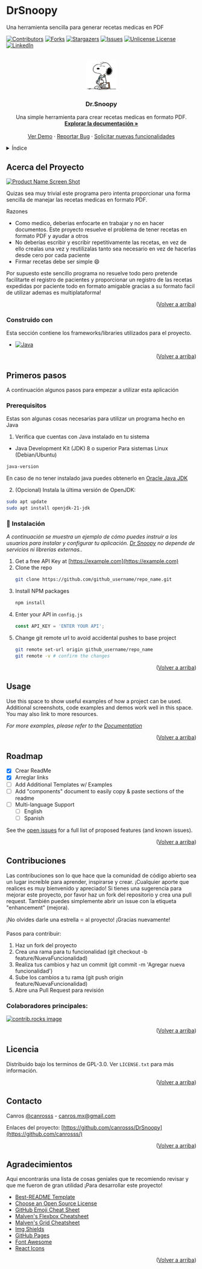 # DrSnoopy
Una herramienta sencilla para generar recetas medicas en PDF

<!-- Improved compatibility of Volver a arriba link: See: https://github.com/canrosss/DrSnoopy/pull/73 -->
<a id="readme-top"></a>
<!--
*** Thanks for checking out the DrSnoopy. If you have a suggestion
*** that would make this better, please fork the repo and create a pull request
*** or simply open an issue with the tag "enhancement".
*** Don't forget to give the project a star!
*** Thanks again! Now go create something AMAZING! :D
-->


<!-- PROJECT SHIELDS -->
<!--
*** I'm using markdown "reference style" links for readability.
*** Reference links are enclosed in brackets [ ] instead of parentheses ( ).
*** See the bottom of this document for the declaration of the reference variables
*** for contributors-url, forks-url, etc. This is an optional, concise syntax you may use.
*** https://www.markdownguide.org/basic-syntax/#reference-style-links
-->
[![Contributors][contributors-shield]][contributors-url]
[![Forks][forks-shield]][forks-url]
[![Stargazers][stars-shield]][stars-url]
[![Issues][issues-shield]][issues-url]
[![Unlicense License][license-shield]][license-url]
[![LinkedIn][linkedin-shield]][linkedin-url]



<!-- PROJECT LOGO -->
<br />
<div align="center">
  <a href="https://github.com/canrosss/DrSnoopy/blob/main/logo/logo4.jpeg">
    <img src="logo/logo41.jpeg" alt="Logo" width="80" height="80">
  </a>

  <h3 align="center">Dr.Snoopy</h3>

  <p align="center">
    Una simple herramienta para crear recetas medicas en formato PDF.
    <br />
    <a href="https://github.com/canrosss/DrSnoopy"><strong>Explorar la documentación »</strong></a>
    <br />
    <br />
    <a href="https://github.com/canrosss/DrSnoopy">Ver Demo</a>
    &middot;
    <a href="https://github.com/canrosss/DrSnoopy/issues/new?labels=bug&template=bug-report---.md">Reportar Bug</a>
    &middot;
    <a href="https://github.com/canrosss/DrSnoopy/issues/new?labels=enhancement&template=feature-request---.md">Solicitar nuevas funcionalidades</a>
  </p>
</div>



<!-- TABLE OF CONTENTS -->
<details>
  <summary>Índice</summary>
  <ol>
    <li>
      <a href="#about-the-project">Acerca del Proyecto</a>
      <ul>
        <li><a href="#built-with">Hecho con</a></li>
      </ul>
    </li>
    <li>
      <a href="#getting-started">Iniciando</a>
      <ul>
        <li><a href="#prerequisites">Pre-requisitos</a></li>
        <li><a href="#installation">Instalación</a></li>
      </ul>
    </li>
    <li><a href="#usage">Modo de uso</a></li>
    <li><a href="#roadmap">Roadmap</a></li>
    <li><a href="#contributing">Contribuciones</a></li>
    <li><a href="#license">Licencia</a></li>
    <li><a href="#contact">Contacto</a></li>
    <li><a href="#acknowledgments">Agradecimientos</a></li>
  </ol>
</details>



<!-- ABOUT THE PROJECT -->
## Acerca del Proyecto

[![Product Name Screen Shot][product-screenshot]](https://example.com)

Quizas sea muy trivial este programa pero intenta proporcionar una forma sencilla de manejar las recetas medicas en formato PDF.

Razones
* Como medico, deberias enfocarte en trabajar y no en hacer documentos. Este proyecto resuelve el problema de tener recetas en formato PDF y ayudar a otros
* No deberías escribir y escribir repetitivamente las recetas, en vez de ello crealas una vez y reutilizalas tanto sea necesario en vez de hacerlas desde cero por cada paciente
* Firmar recetas debe ser simple :smile:

Por supuesto este sencillo programa no resuelve todo pero pretende facilitarte el registro de pacientes y proporcionar un registro de las recetas expedidas por paciente todo en formato amigable gracias a su formato facil de utilizar ademas es multiplataforma!

<p align="right">(<a href="#readme-top">Volver a arriba</a>)</p>



### Construido con

Esta sección contiene los frameworks/libraries utilizados para el proyecto. 

* [![Java][Java]][Java-url]

<p align="right">(<a href="#readme-top">Volver a arriba</a>)</p>



<!-- GETTING STARTED -->
## Primeros pasos

A continuación algunos pasos para empezar a utilizar esta aplicación

### Prerequisitos

Estas son algunas cosas necesarias para utilizar un programa hecho en Java

1. Verifica que cuentas con Java instalado en tu sistema

* Java Development Kit (JDK) 8 o superior
Para sistemas Linux (Debian/Ubuntu)
```sh
java-version
```
En caso de no tener instalado java puedes obtenerlo en [Oracle Java JDK]

2. (Opcional) Instala la última versión de OpenJDK:
```sh
sudo apt update
sudo apt install openjdk-21-jdk
  ```

### 🍕 Instalación

_A continuación se muestra un ejemplo de cómo puedes instruir a los usuarios para instalar y configurar tu aplicación. [Dr Snoopy] no depende de servicios ni librerías externas.._

1. Get a free API Key at [https://example.com](https://example.com)
2. Clone the repo
   ```sh
   git clone https://github.com/github_username/repo_name.git
   ```
3. Install NPM packages
   ```sh
   npm install
   ```
4. Enter your API in `config.js`
   ```js
   const API_KEY = 'ENTER YOUR API';
   ```
5. Change git remote url to avoid accidental pushes to base project
   ```sh
   git remote set-url origin github_username/repo_name
   git remote -v # confirm the changes
   ```

<p align="right">(<a href="#readme-top">Volver a arriba</a>)</p>



<!-- USAGE EXAMPLES -->
## Usage

Use this space to show useful examples of how a project can be used. Additional screenshots, code examples and demos work well in this space. You may also link to more resources.

_For more examples, please refer to the [Documentation](https://example.com)_

<p align="right">(<a href="#readme-top">Volver a arriba</a>)</p>



<!-- ROADMAP -->
## Roadmap

- [x] Crear ReadMe
- [x] Arreglar links
- [ ] Add Additional Templates w/ Examples
- [ ] Add "components" document to easily copy & paste sections of the readme
- [ ] Multi-language Support
    - [ ] English
    - [ ] Spanish

See the [open issues](https://github.com/canrosss/DrSnoopy/issues) for a full list of proposed features (and known issues).

<p align="right">(<a href="#readme-top">Volver a arriba</a>)</p>



<!-- CONTRIBUTING -->
## Contribuciones

Las contribuciones son lo que hace que la comunidad de código abierto sea un lugar increíble para aprender, inspirarse y crear. ¡Cualquier aporte que realices es muy bienvenido y apreciado! Si tienes una sugerencia para mejorar este proyecto, por favor haz un fork del repositorio y crea una pull request. También puedes simplemente abrir un issue con la etiqueta "enhancement" (mejora). 

¡No olvides darle una estrella ⭐ al proyecto! ¡Gracias nuevamente!

Pasos para contribuir:
  1.  Haz un fork del proyecto
  2.  Crea una rama para tu funcionalidad (git checkout -b feature/NuevaFuncionalidad)
  3.  Realiza tus cambios y haz un commit (git commit -m 'Agregar nueva funcionalidad')
  4.  Sube los cambios a tu rama (git push origin feature/NuevaFuncionalidad)
  5.  Abre una Pull Request para revisión


### Colaboradores principales:

<a href="https://github.com/canrosss/DrSnoopy/graphs/contributors">
  <img src="https://contrib.rocks/image?repo=canrosss/DrSnoopy" alt="contrib.rocks image" />
</a>

<p align="right">(<a href="#readme-top">Volver a arriba</a>)</p>



<!-- LICENSE -->
## Licencia

Distribuido bajo los terminos de GPL-3.0. Ver `LICENSE.txt` para más información.

<p align="right">(<a href="#readme-top">Volver a arriba</a>)</p>



<!-- CONTACT -->
## Contacto

Canros [@canrosss](https://x.com/canrosss) - canros.mx@gmail.com

Enlaces del proyecto: [https://github.com/canrosss/DrSnoopy](https://github.com/canrosss/)

<p align="right">(<a href="#readme-top">Volver a arriba</a>)</p>



<!-- ACKNOWLEDGMENTS -->
## Agradecimientos

Aqui encontrarás una lista de cosas geniales que te recomiendo revisar y que me fueron de gran utilidad ¡Para desarrollar este proyecto!

* [Best-README Template](https://github.com/othneildrew/Best-README-Template)
* [Choose an Open Source License](https://choosealicense.com)
* [GitHub Emoji Cheat Sheet](https://www.webpagefx.com/tools/emoji-cheat-sheet)
* [Malven's Flexbox Cheatsheet](https://flexbox.malven.co/)
* [Malven's Grid Cheatsheet](https://grid.malven.co/)
* [Img Shields](https://shields.io)
* [GitHub Pages](https://pages.github.com)
* [Font Awesome](https://fontawesome.com)
* [React Icons](https://react-icons.github.io/react-icons/search)

<p align="right">(<a href="#readme-top">Volver a arriba</a>)</p>



<!-- MARKDOWN LINKS & IMAGES -->
<!-- MARKDOWN IMAGES https://github.com/Ileriayo/markdown-badges --> 
<!-- https://www.markdownguide.org/basic-syntax/#reference-style-links -->
[Dr Snoopy]: https://github.com/canrosss/DrSnoopy
[contributors-shield]: https://img.shields.io/github/contributors/canrosss/DrSnoopy.svg?style=for-the-badge
[contributors-url]: https://github.com/canrosss/DrSnoopy/graphs/contributors
[forks-shield]: https://img.shields.io/github/forks/canrosss/DrSnoopy.svg?style=for-the-badge
[forks-url]: https://github.com/canrosss/DrSnoopy/network/members
[stars-shield]: https://img.shields.io/github/stars/canrosss/DrSnoopy.svg?style=for-the-badge
[stars-url]: https://github.com/canrosss/DrSnoopy/stargazers
[issues-shield]: https://img.shields.io/github/issues/canrosss/DrSnoopy.svg?style=for-the-badge
[issues-url]: https://github.com/canrosss/DrSnoopy/issues
[license-shield]: https://img.shields.io/github/license/canrosss/DrSnoopy.svg?style=for-the-badge
[license-url]: https://github.com/canrosss/DrSnoopy/blob/master/LICENSE.txt
[linkedin-shield]: https://img.shields.io/badge/-LinkedIn-black.svg?style=for-the-badge&logo=linkedin&colorB=555
[linkedin-url]: https://linkedin.com/in/carlos-manuel-garcia-rodriguez-734719358
[product-screenshot]: images/screenshot.png
[Java]: https://img.shields.io/badge/java-%23ED8B00.svg?style=for-the-badge&logo=openjdk&logoColor=white
[Java-url]: https://www.java.com
[Oracle Java JDK]: https://www.oracle.com/java/technologies/downloads
[React.js]: https://img.shields.io/badge/React-20232A?style=for-the-badge&logo=react&logoColor=61DAFB
[React-url]: https://reactjs.org/
[Vue.js]: https://img.shields.io/badge/Vue.js-35495E?style=for-the-badge&logo=vuedotjs&logoColor=4FC08D
[Vue-url]: https://vuejs.org/
[Angular.io]: https://img.shields.io/badge/Angular-DD0031?style=for-the-badge&logo=angular&logoColor=white
[Angular-url]: https://angular.io/
[Svelte.dev]: https://img.shields.io/badge/Svelte-4A4A55?style=for-the-badge&logo=svelte&logoColor=FF3E00
[Svelte-url]: https://svelte.dev/
[Laravel.com]: https://img.shields.io/badge/Laravel-FF2D20?style=for-the-badge&logo=laravel&logoColor=white
[Laravel-url]: https://laravel.com
[Bootstrap.com]: https://img.shields.io/badge/Bootstrap-563D7C?style=for-the-badge&logo=bootstrap&logoColor=white
[Bootstrap-url]: https://getbootstrap.com
[JQuery.com]: https://img.shields.io/badge/jQuery-0769AD?style=for-the-badge&logo=jquery&logoColor=white
[JQuery-url]: https://jquery.com 
